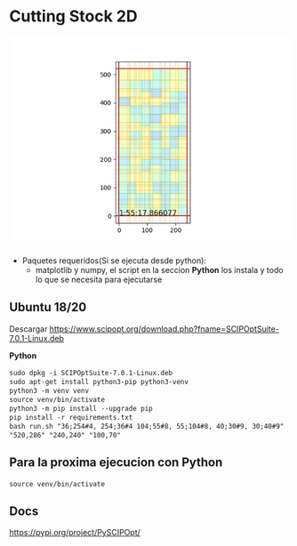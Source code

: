 
# Cutting Stock 2D

![alt text](https://github.com/agusalex/CuttingStock2D/blob/main/out/demo.jpeg?raw=true)

 - Paquetes requeridos(Si se ejecuta desde python):  
	 - matplotlib y numpy, el script en la seccion **Python** los instala y todo lo que se necesita para
   ejecutarse 

## Ubuntu 18/20
Descargar https://www.scipopt.org/download.php?fname=SCIPOptSuite-7.0.1-Linux.deb

**Python**

    sudo dpkg -i SCIPOptSuite-7.0.1-Linux.deb
    sudo apt-get install python3-pip python3-venv
    python3 -m venv venv
    source venv/bin/activate
    python3 -m pip install --upgrade pip
    pip install -r requirements.txt
    bash run.sh "36;254#4, 254;36#4 104;55#8, 55;104#8, 40;30#9, 30;40#9" "520,286" "240,240" "100,70"
    


## Para la proxima ejecucion con Python
    source venv/bin/activate
## Docs
https://pypi.org/project/PySCIPOpt/
